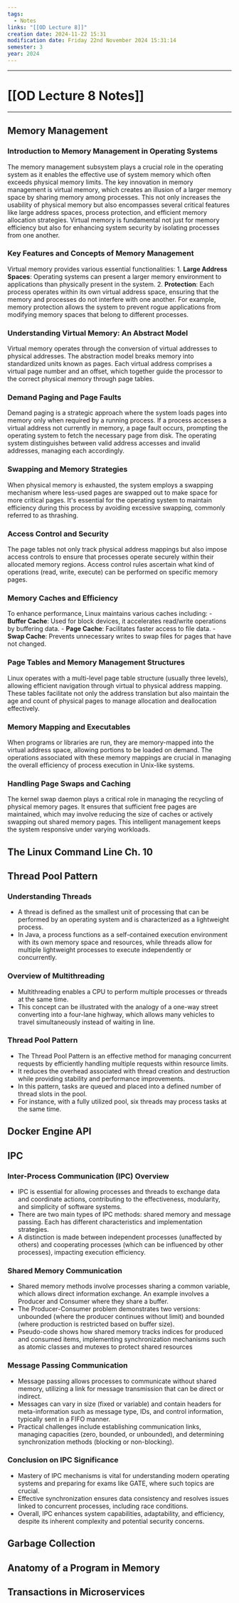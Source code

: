 ```yaml
---
tags:
  - Notes
links: "[[OD Lecture 8]]"
creation date: 2024-11-22 15:31
modification date: Friday 22nd November 2024 15:31:14
semester: 3
year: 2024
---
```



---
# [[OD Lecture 8 Notes]]

---

## Memory Management

### Introduction to Memory Management in Operating Systems

The memory management subsystem plays a crucial role in the operating system as it enables the effective use of system memory which often exceeds physical memory limits. The key innovation in memory management is virtual memory, which creates an illusion of a larger memory space by sharing memory among processes. This not only increases the usability of physical memory but also encompasses several critical features like large address spaces, process protection, and efficient memory allocation strategies. Virtual memory is fundamental not just for memory efficiency but also for enhancing system security by isolating processes from one another.

### Key Features and Concepts of Memory Management

Virtual memory provides various essential functionalities: 1. **Large Address Spaces**: Operating systems can present a larger memory environment to applications than physically present in the system. 2. **Protection**: Each process operates within its own virtual address space, ensuring that the memory and processes do not interfere with one another. For example, memory protection allows the system to prevent rogue applications from modifying memory spaces that belong to different processes.

### Understanding Virtual Memory: An Abstract Model  


Virtual memory operates through the conversion of virtual addresses to physical addresses. The abstraction model breaks memory into standardized units known as pages. Each virtual address comprises a virtual page number and an offset, which together guide the processor to the correct physical memory through page tables.

  

### Demand Paging and Page Faults  

Demand paging is a strategic approach where the system loads pages into memory only when required by a running process. If a process accesses a virtual address not currently in memory, a page fault occurs, prompting the operating system to fetch the necessary page from disk. The operating system distinguishes between valid address accesses and invalid addresses, managing each accordingly.

  

### Swapping and Memory Strategies 

When physical memory is exhausted, the system employs a swapping mechanism where less-used pages are swapped out to make space for more critical pages. It's essential for the operating system to maintain efficiency during this process by avoiding excessive swapping, commonly referred to as thrashing.

  

### Access Control and Security 

The page tables not only track physical address mappings but also impose access controls to ensure that processes operate securely within their allocated memory regions. Access control rules ascertain what kind of operations (read, write, execute) can be performed on specific memory pages.

  

### Memory Caches and Efficiency  

To enhance performance, Linux maintains various caches including: - **Buffer Cache**: Used for block devices, it accelerates read/write operations by buffering data. - **Page Cache**: Facilitates faster access to file data. - **Swap Cache**: Prevents unnecessary writes to swap files for pages that have not changed.

  

### Page Tables and Memory Management Structures  

Linux operates with a multi-level page table structure (usually three levels), allowing efficient navigation through virtual to physical address mapping. These tables facilitate not only the address translation but also maintain the age and count of physical pages to manage allocation and deallocation effectively.

  
### Memory Mapping and Executables  

When programs or libraries are run, they are memory-mapped into the virtual address space, allowing portions to be loaded on demand. The operations associated with these memory mappings are crucial in managing the overall efficiency of process execution in Unix-like systems.

  

### Handling Page Swaps and Caching

The kernel swap daemon plays a critical role in managing the recycling of physical memory pages. It ensures that sufficient free pages are maintained, which may involve reducing the size of caches or actively swapping out shared memory pages. This intelligent management keeps the system responsive under varying workloads.

## The Linux Command Line Ch. 10

## Thread Pool Pattern

### Understanding Threads

- A thread is defined as the smallest unit of processing that can be performed by an operating system and is characterized as a lightweight process.
- In Java, a process functions as a self-contained execution environment with its own memory space and resources, while threads allow for multiple lightweight processes to execute independently or concurrently.

### Overview of Multithreading
- Multithreading enables a CPU to perform multiple processes or threads at the same time.
- This concept can be illustrated with the analogy of a one-way street converting into a four-lane highway, which allows many vehicles to travel simultaneously instead of waiting in line.


### Thread Pool Pattern

- The Thread Pool Pattern is an effective method for managing concurrent requests by efficiently handling multiple requests within resource limits.
- It reduces the overhead associated with thread creation and destruction while providing stability and performance improvements.
- In this pattern, tasks are queued and placed into a defined number of thread slots in the pool.
- For instance, with a fully utilized pool, six threads may process tasks at the same time.

## Docker Engine API

## IPC

### Inter-Process Communication (IPC) Overview

- IPC is essential for allowing processes and threads to exchange data and coordinate actions, contributing to the effectiveness, modularity, and simplicity of software systems.
- There are two main types of IPC methods: shared memory and message passing. Each has different characteristics and implementation strategies.
- A distinction is made between independent processes (unaffected by others) and cooperating processes (which can be influenced by other processes), impacting execution efficiency.

### Shared Memory Communication

- Shared memory methods involve processes sharing a common variable, which allows direct information exchange. An example involves a Producer and Consumer where they share a buffer.
- The Producer-Consumer problem demonstrates two versions: unbounded (where the producer continues without limit) and bounded (where production is restricted based on buffer size).
- Pseudo-code shows how shared memory tracks indices for produced and consumed items, implementing synchronization mechanisms such as atomic classes and mutexes to protect shared resources


### Message Passing Communication
- Message passing allows processes to communicate without shared memory, utilizing a link for message transmission that can be direct or indirect.
- Messages can vary in size (fixed or variable) and contain headers for meta-information such as message type, IDs, and control information, typically sent in a FIFO manner.
- Practical challenges include establishing communication links, managing capacities (zero, bounded, or unbounded), and determining synchronization methods (blocking or non-blocking).

### Conclusion on IPC Significance  

- Mastery of IPC mechanisms is vital for understanding modern operating systems and preparing for exams like GATE, where such topics are crucial.
- Effective synchronization ensures data consistency and resolves issues linked to concurrent processes, including race conditions.
- Overall, IPC enhances system capabilities, adaptability, and efficiency, despite its inherent complexity and potential security concerns.


## Garbage Collection

## Anatomy of a Program in Memory

## Transactions in Microservices

